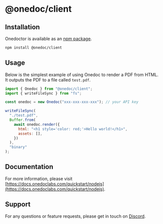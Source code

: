 # @onedoc/client

## Installation

Onedoctor is available as an [npm package](https://www.npmjs.com/package/@onedoc/client).

```bash
npm install @onedoc/client
```

## Usage

Below is the simplest example of using Onedoc to render a PDF from HTML. It outputs the PDF to a file called `test.pdf`.

```js
import { Onedoc } from "@onedoc/client";
import { writeFileSync } from "fs";

const onedoc = new Onedoc("xxx-xxx-xxx-xxx"); // your API key

writeFileSync(
  "./test.pdf",
  Buffer.from(
    await onedoc.render({
      html: "<h1 style='color: red;'>Hello world!</h1>",
      assets: [],
    })
  ),
  "binary"
);
```

## Documentation

For more information, please visit [https://docs.onedoclabs.com/quickstart/nodejs](https://docs.onedoclabs.com/quickstart/nodejs).

## Support

For any questions or feature requests, please get in touch on [Discord](https://discord.com/invite/uRJE6e2rgr).
